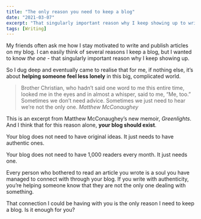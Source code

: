 ```yaml
---
title: "The only reason you need to keep a blog"
date: "2021-03-07"
excerpt: "That singularly important reason why I keep showing up to write and publish articles is simple."
tags: [Writing]
---
```


My friends often ask me how I stay motivated to write and publish articles on my blog. I can easily think of several reasons I keep a blog, but I wanted to know *the one* - that singularly important reason why I keep showing up.

 So I dug deep and eventually came to realise that for me, if nothing else, it’s about **helping someone feel less lonely** in this big, complicated world.

> Brother Christian, who hadn’t said one word to me this entire time, looked me in the eyes and in almost a whisper, said to me, “Me, too.” Sometimes we don’t need advice. Sometimes we just need to hear we’re not the only one. <cite>Matthew McConaughey</cite>

This is an excerpt from Matthew McConaughey’s new memoir, *Greenlights*. And I think that for this reason alone, **your blog should exist**.

Your blog does not need to have original ideas. It just needs to have authentic ones.

Your blog does not need to have 1,000 readers every month. It just needs one.

Every person who bothered to read an article you wrote is a soul you have managed to connect with through your blog. If you write with authenticity, you’re helping someone know that they are not the only one dealing with something.

That connection I could be having with you is the only reason I need to keep a blog. Is it enough for you?
